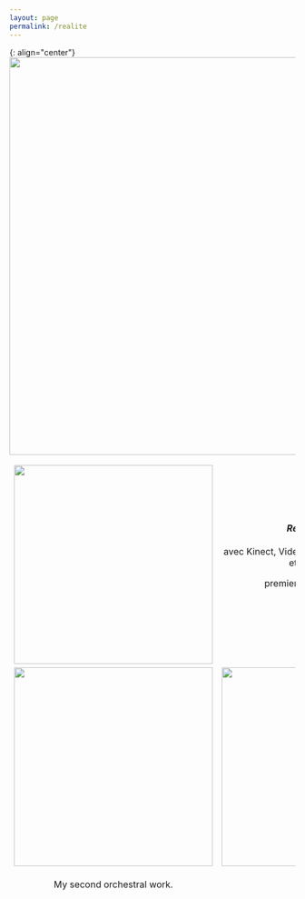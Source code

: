 ```yaml
---
layout: page
permalink: /realite
---
```


<style>
  table {
    border: none;
    background-color: transparent;
  }

  td {
    border: none;
    background-color: transparent;
    text-align: center;
  }

  img {
    max-width: 100%;
    height: auto;
  }

  @media (max-width: 768px) {
    table {
      width: 100%;
    }

    td {
      display: block;
      margin-bottom: 20px;
    }

    img {
      width: 100%;
    }
  }
</style>

{: align="center"}
<img src="/assets/142012962/8a65bf61-4400-4188-ba93-2caaba853e53" width="700">

<table style="border:none;">
  <tbody style="border:none;">
    <tr style="border:none;">
      <td style="border:none;">
        <!-- 1 -->
        <img src="/assets/142012962/1b6289d9-bbfa-47ba-b315-c9df91fb3c85" width="350" height="350">
      </td>
      <td style="border:none;">
        <!-- 2 -->
        <h4><i>Réalités</i> (2020)</h4>
        <p>avec Kinect, Video, vibraphone, chorégraphie et électronique</p>
        <p>premiere by Ayaka Fukano</p>
        <p>2/2022</p>
      </td>
    </tr>
    <tr style="border:none;">
      <td style="border:none;">
        <!-- 3 -->
        <img src="/assets/142012962/fe49835a-4b7c-4470-b478-fbaab0f6ba5a" width="350">
      </td>
      <td style="border:none;">
        <!-- 4 -->
        <img src="/assets/142012962/b1954fd4-8dc0-4229-a16a-bfdb095645cc" width="350"> 
      </td>
    </tr>
    <tr style="border:none;">
      <td style="border:none;">
        <!-- 5 -->
        <p>My second orchestral work.</p>
      </td>
      <td style="border:none;">
        <!-- 6 -->
      </td>
    </tr>
  </tbody>
</table>
